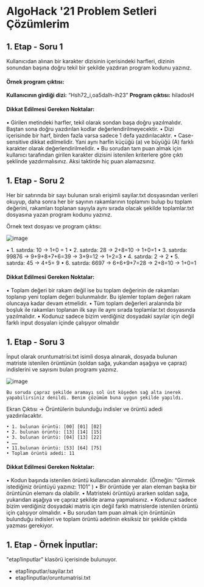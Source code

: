 # AlgoHack '21 Problem Setleri Çözümlerim

## 1. Etap - Soru 1
Kullanıcıdan alınan bir karakter dizisinin içerisindeki harfleri, dizinin sonundan başına doğru tekil bir şekilde yazdıran program kodunu yazınız.

#### Örnek program çıktısı:
**Kullanıcının girdiği dizi:** “Hsh72_i,oa5dalh-ih23” **Program çıktısı:** hiladosH

#### Dikkat Edilmesi Gereken Noktalar:
• Girilen metindeki harfler, tekil olarak sondan başa doğru yazılmalıdır. Baştan sona doğru yazdırılan kodlar değerlendirilmeyecektir.
• Dizi içerisinde bir harf, birden fazla varsa sadece 1 defa yazdırılacaktır.
• Case-sensitive dikkat edilmelidir. Yani aynı harfin küçüğü (a) ve büyüğü (A) farklı karakter olarak değerlendirilmelidir.
• Bu sorudan tam puan almak için kullanıcı tarafından girilen karakter dizisini istenilen kriterlere göre çıktı şeklinde yazdırmalısınız. Aksi taktirde hiç puan alamazsınız.


## 1. Etap  - Soru 2

Her bir satırında bir sayı bulunan sıralı erişimli sayilar.txt dosyasından verileri okuyup, daha sonra her bir sayının rakamlarının toplamını bulup bu toplam değerini, rakamları toplanan sayıyla aynı sırada olacak şekilde toplamlar.txt dosyasına yazan program kodunu yazınız.

Örnek text dosyası ve program çıktısı:

![image](https://user-images.githubusercontent.com/50625747/120103499-89e98f00-c158-11eb-997b-0c89434b7173.png)

• 1. satırda: 10 → 1+0 = 1
• 2. satırda: 28 → 2+8=10 → 1+0=1
• 3. satırda: 99876 → 9+9+8+7+6=39 → 3+9=12 → 1+2=3
• 4. satırda: 2 → 2
• 5. satırda: 45 → 4+5= 9
• 6. satırda: 6697 → 6+6+9+7=28 → 2+8=10 → 1+0=1

#### Dikkat Edilmesi Gereken Noktalar:
• Toplam değeri bir rakam değil ise bu toplam değerinin de rakamları toplanıp yeni toplam değeri bulunmalıdır. Bu işlemler toplam değeri rakam oluncaya kadar devam etmelidir.
• Tüm toplam değerleri aralarında bir boşluk ile rakamları toplanan ilk sayı ile aynı sırada toplamlar.txt dosyasında yazılmalıdır.
• Kodunuz sadece bizim verdiğiniz dosyadaki sayılar için değil farklı input dosyaları içinde çalışıyor olmalıdır

## 1. Etap - Soru 3
İnput olarak oruntumatrisi.txt isimli dosya alınarak, dosyada bulunan matriste istenilen örüntünün (soldan sağa, yukarıdan aşağıya ve çapraz) indislerini ve sayısını bulan programı yazınız.

![image](https://user-images.githubusercontent.com/50625747/120103491-81915400-c158-11eb-8439-75e66051848b.png)

    Bu soruda çapraz şekilde aramayı sol üst köşeden sağ alta inerek yapabilirsiniz denildi. Benim çözümüm buna uygun şekilde yapıldı.

Ekran Çıktısı → Örüntülerin bulunduğu indisler ve örüntü adedi yazdırılacaktır.

    • 1. bulunan örüntü: [00] [01] [02]
    • 2. bulunan örüntü: [13] [14] [15]
    • 3. bulunan örüntü: [04] [13] [22]
    • ……
    • 11.bulunan örüntü: [53] [64] [75]
    • Toplam örüntü adedi: 11

#### Dikkat Edilmesi Gereken Noktalar:
• Kodun başında istenilen örüntü kullanıcıdan alınmalıdır. (Örneğin: “Girmek istediğiniz örüntüyü yazınız: 1101” )
• Bir örüntüde yer alan eleman başka bir örüntünün elemanı da olabilir.
• Matristeki örüntüyü ararken soldan sağa, yukarıdan aşağıya ve çapraz şekilde arama yapmalısınız.
• Kodunuz sadece bizim verdiğiniz dosyadaki matris için değil farklı matrislerde istenilen örüntü için çalışıyor olmalıdır.
• Bu sorudan tam puan almak için örüntünün bulunduğu indisleri ve toplam örüntü adetinin eksiksiz bir şekilde çıktıda yazması gerekiyor.

## 1. Etap - Örnek İnputlar:
"etap1inputlar" klasörü içerisinde bulunuyor.

 - etap1inputlar/sayilar.txt
 - etap1inputlar/oruntumatrisi.txt

